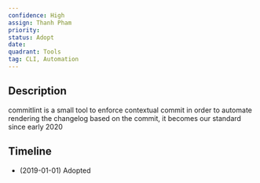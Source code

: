 ```yaml
---
confidence: High
assign: Thanh Pham
priority: 
status: Adopt
date: 
quadrant: Tools
tag: CLI, Automation
---
```


## Description

commitlint is a small tool to enforce contextual commit in order to automate rendering the changelog based on the commit, it becomes our standard since early 2020

## Timeline

* (2019-01-01) Adopted